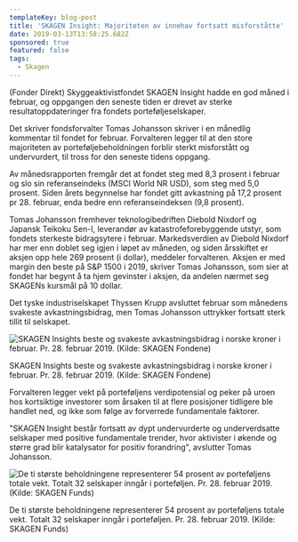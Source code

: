 ```yaml
---
templateKey: blog-post
title: 'SKAGEN Insight: Majoriteten av innehav fortsatt misforståtte'
date: 2019-03-13T13:58:25.682Z
sponsored: true
featured: false
tags:
  - Skagen
---
```

(Fonder Direkt) Skyggeaktivistfondet SKAGEN Insight hadde en god måned i februar, og oppgangen den seneste tiden er drevet av sterke resultatoppdateringer fra fondets porteføljeselskaper.



Det skriver fondsforvalter Tomas Johansson skriver i en månedlig kommentar til fondet for februar. Forvalteren legger til at den store majoriteten av porteføljebeholdningen forblir sterkt misforstått og undervurdert, til tross for den seneste tidens oppgang.



Av månedsrapporten fremgår det at fondet steg med 8,3 prosent i februar og slo sin referanseindeks (MSCI World NR USD), som steg med 5,0 prosent. Siden årets begynnelse har fondet gitt avkastning på 17,2 prosent pr 28. februar, enda bedre enn referanseindeksen (9,8 prosent).



Tomas Johansson fremhever teknologibedriften Diebold Nixdorf og Japansk Teikoku Sen-I, leverandør av katastrofeforebyggende utstyr, som fondets sterkeste bidragsytere i februar. Markedsverdien av Diebold Nixdorf har mer enn doblet seg igjen i løpet av måneden, og siden årsskiftet er aksjen opp hele 269 prosent (i dollar), meddeler forvalteren. Aksjen er med margin den beste på S&P 1500 i 2019, skriver Tomas Johansson, som sier at fondet har begynt å ta hjem gevinster i aksjen, da andelen nærmet seg SKAGENs kursmål på 10 dollar.



Det tyske industriselskapet Thyssen Krupp avsluttet februar som månedens svakeste avkastningsbidrag, men Tomas Johansson uttrykker fortsatt sterk tillit til selskapet.

![SKAGEN Insights beste og svakeste avkastningsbidrag i norske kroner i februar. Pr. 28. februar 2019. (Kilde: SKAGEN Fondene)](/img/178.png)

<span class="image-caption">SKAGEN Insights beste og svakeste avkastningsbidrag i norske kroner i februar. Pr. 28. februar 2019. (Kilde: SKAGEN Fondene)</span>

Forvalteren legger vekt på porteføljens verdipotensial og peker på uroen hos kortsiktige investorer som årsaken til at flere posisjoner tidligere ble handlet ned, og ikke som følge av forverrede fundamentale faktorer.



"SKAGEN Insight består fortsatt av dypt undervurderte og underverdsatte selskaper med positive fundamentale trender, hvor aktivister i økende og større grad blir katalysator for positiv forandring", avslutter Tomas Johansson.

![De ti største beholdningene representerer 54 prosent av porteføljens totale vekt. Totalt 32 selskaper inngår i porteføljen. Pr. 28. februar 2019. (Kilde: SKAGEN Funds)](/img/179.png)

<span class="image-caption">De ti største beholdningene representerer 54 prosent av porteføljens totale vekt. Totalt 32 selskaper inngår i porteføljen. Pr. 28. februar 2019. (Kilde: SKAGEN Funds)</span>
